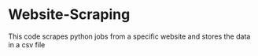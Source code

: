 # Website-Scraping

This code scrapes python jobs from a specific website and stores the data in a csv file
